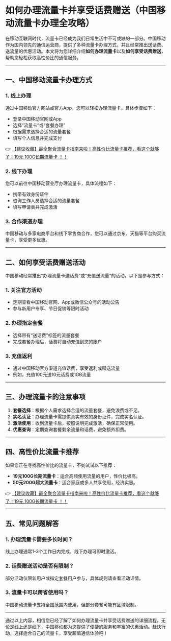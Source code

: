 # 如何办理流量卡并享受话费赠送（中国移动流量卡办理全攻略）

在移动互联网时代，流量卡已经成为我们日常生活中不可或缺的一部分。中国移动作为国内领先的通信运营商，提供了多种流量卡办理方式，并且经常推出送话费、送流量的优惠活动。本文将为您详细介绍**如何办理流量卡**以及**如何享受话费赠送**，帮助您轻松获取高性价比的通信服务。

---

## 一、中国移动流量卡办理方式

### 1. 线上办理
通过中国移动官方网站或官方App，您可以轻松办理流量卡。具体步骤如下：
- 登录中国移动官网或App
- 选择“流量卡”或“套餐办理”
- 根据需求选择合适的流量套餐
- 填写个人信息并完成支付

👉 [【建议收藏】最全聚合流量卡指南来啦！高性价比流量卡推荐，看这个就够了！19元 100G长期流量卡 ！！](https://bit.ly/Liuliangka)

### 2. 线下办理
您可以前往中国移动营业厅办理流量卡，具体流程如下：
- 携带有效身份证件
- 咨询工作人员选择合适的流量套餐
- 填写申请表并完成激活

### 3. 合作渠道办理
中国移动与多家电商平台和线下零售商合作，您可以通过京东、天猫等平台购买流量卡，享受更多优惠。

---

## 二、如何享受话费赠送活动

中国移动经常推出“办理流量卡送话费”或“充值送流量”的活动，以下是参与方式：

### 1. 关注官方活动
- 定期查看中国移动官网、App或微信公众号的活动公告
- 参与新用户专享、节日促销等限时活动

### 2. 办理指定套餐
- 选择带有“送话费”标签的流量套餐
- 完成套餐办理后，话费将自动充值到您的账户

### 3. 充值返利
- 通过中国移动官方渠道充值话费，享受返利或赠送流量
- 例如，充值100元送10元话费或1GB流量

---

## 三、办理流量卡的注意事项

1. **套餐选择**：根据个人需求选择合适的流量套餐，避免浪费或不足。
2. **实名认证**：办理流量卡需提供真实有效的身份证件，完成实名认证。
3. **激活使用**：收到流量卡后，按照说明完成激活，确保正常使用。
4. **优惠查询**：定期查询套餐剩余流量和话费，避免额外扣费。

---

## 四、高性价比流量卡推荐

如果您正在寻找高性价比的流量卡，不妨试试以下推荐：
- **19元100G长期流量卡**：适合高频使用流量的用户，性价比极高。
- **50元200G超大流量卡**：适合家庭或多人共享使用，经济实惠。

👉 [【建议收藏】最全聚合流量卡指南来啦！高性价比流量卡推荐，看这个就够了！19元 100G长期流量卡 ！！](https://bit.ly/Liuliangka)

---

## 五、常见问题解答

### 1. 办理流量卡需要多长时间？
线上办理通常1-3个工作日内完成，线下办理可即时激活。

### 2. 话费赠送活动是否有限制？
部分活动仅限新用户或指定套餐用户参与，具体规则请查看活动详情。

### 3. 流量卡可以跨省使用吗？
中国移动流量卡支持全国范围内使用，但部分套餐可能有区域限制。

---

通过以上内容，相信您已经了解了如何办理流量卡并享受话费赠送的详细流程。无论是线上还是线下，中国移动都为您提供了便捷的服务和丰富的优惠活动。赶快行动，选择适合自己的流量卡，享受超值通信体验吧！